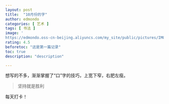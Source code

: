 ```yaml
---
layout: post
title:  "10月份的字"
author: edmondo
categories: [ 艺术 ]
tags: [ 书法 ]
image: '
https://edmondo.oss-cn-beijing.aliyuncs.com/my_site/public/pictures/IMG_20211104_001524_edit_1209139519248308.jpg'
rating: 4.5
beforetoc: "这是第一篇记录"
toc: true
description: "description"

---
```


想写的不多，渐渐掌握了“口”字的技巧，上宽下窄，右肥左瘦。
>坚持就是胜利

每天打卡！